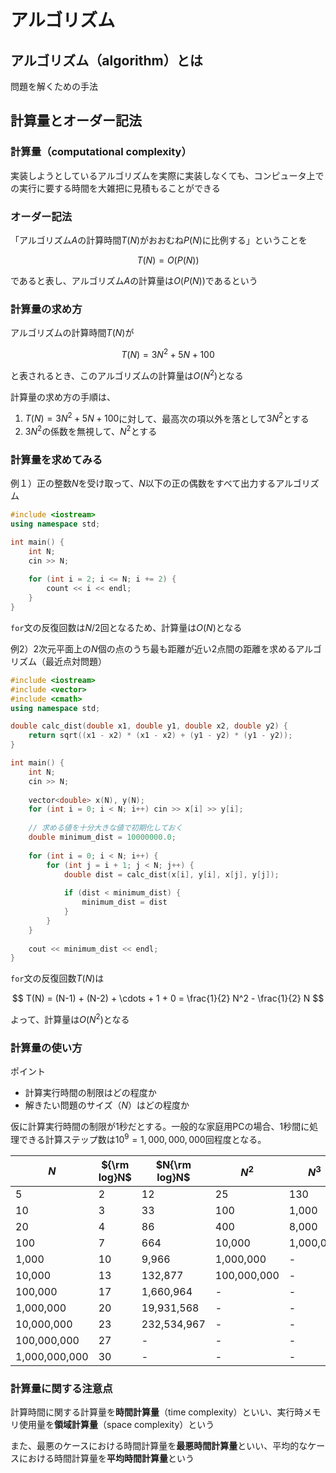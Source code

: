 # アルゴリズム

## アルゴリズム（algorithm）とは

問題を解くための手法

## 計算量とオーダー記法

### 計算量（computational complexity）

実装しようとしているアルゴリズムを実際に実装しなくても、コンピュータ上での実行に要する時間を大雑把に見積もることができる

### オーダー記法

「アルゴリズム$A$の計算時間$T(N)$がおおむね$P(N)$に比例する」ということを

$$
T(N) = O(P(N))
$$

であると表し、アルゴリズム$A$の計算量は$O(P(N))$であるという

### 計算量の求め方

アルゴリズムの計算時間$T(N)$が

$$
T(N) = 3N^2 + 5N + 100
$$

と表されるとき、このアルゴリズムの計算量は$O(N^2)$となる

計算量の求め方の手順は、

1. $T(N) = 3N^2 + 5N + 100$に対して、最高次の項以外を落として$3N^2$とする
2. $3N^2$の係数を無視して、$N^2$とする

### 計算量を求めてみる

例１）正の整数$N$を受け取って、$N$以下の正の偶数をすべて出力するアルゴリズム

```C++
#include <iostream>
using namespace std;

int main() {
    int N;
    cin >> N;
    
    for (int i = 2; i <= N; i += 2) {
        count << i << endl;
    }
}
```

`for`文の反復回数は$N/2$回となるため、計算量は$O(N)$となる

例2）2次元平面上の$N$個の点のうち最も距離が近い2点間の距離を求めるアルゴリズム（最近点対問題）

```C++
#include <iostream>
#include <vector>
#include <cmath>
using namespace std;

double calc_dist(double x1, double y1, double x2, double y2) {
    return sqrt((x1 - x2) * (x1 - x2) + (y1 - y2) * (y1 - y2));
}

int main() {
    int N;
    cin >> N;
    
    vector<double> x(N), y(N);
    for (int i = 0; i < N; i++) cin >> x[i] >> y[i];
    
    // 求める値を十分大きな値で初期化しておく
    double minimum_dist = 10000000.0;
    
    for (int i = 0; i < N; i++) {
        for (int j = i + 1; j < N; j++) {
            double dist = calc_dist(x[i], y[i], x[j], y[j]);
            
            if (dist < minimum_dist) {
                minimum_dist = dist
            }
        }
    }
    
    cout << minimum_dist << endl;
}
```

`for`文の反復回数$T(N)$は

$$
T(N) = (N-1) + (N-2) + \cdots + 1 + 0 = \frac{1}{2} N^2 - \frac{1}{2} N
$$

よって、計算量は$O(N^2)$となる

### 計算量の使い方

ポイント

- 計算実行時間の制限はどの程度か
- 解きたい問題のサイズ（$N$）はどの程度か

仮に計算実行時間の制限が1秒だとする。一般的な家庭用PCの場合、1秒間に処理できる計算ステップ数は$10^9 = 1,000,000,000$回程度となる。


| $N$           | ${\rm log}N$ | $N{\rm log}N$ | $N^2$       | $N^3$     | $2^N$     | $N!$      |
|---------------|--------------|---------------|-------------|-----------|-----------|-----------|
|             5 |            2 |            12 |          25 |       130 |        30 |       120 |
|            10 |            3 |            33 |         100 |     1,000 |     1,024 | 3,628,800 |
|            20 |            4 |            86 |         400 |     8,000 | 1,048,576 |         - |
|           100 |            7 |           664 |      10,000 | 1,000,000 |         - |         - |
|         1,000 |           10 |         9,966 |   1,000,000 |         - |         - |         - |
|        10,000 |           13 |       132,877 | 100,000,000 |         - |         - |         - |
|       100,000 |           17 |     1,660,964 |           - |         - |         - |         - |
|     1,000,000 |           20 |    19,931,568 |           - |         - |         - |         - |
|    10,000,000 |           23 |   232,534,967 |           - |         - |         - |         - |
|   100,000,000 |           27 |             - |           - |         - |         - |         - |
| 1,000,000,000 |           30 |             - |           - |         - |         - |         - |

### 計算量に関する注意点

計算時間に関する計算量を**時間計算量**（time complexity）といい、実行時メモリ使用量を**領域計算量**（space complexity）という

また、最悪のケースにおける時間計算量を**最悪時間計算量**といい、平均的なケースにおける時間計算量を**平均時間計算量**という